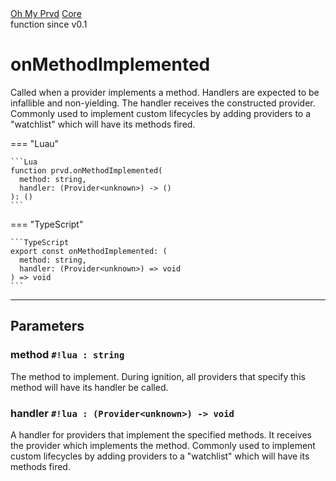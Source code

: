 <div class="ompdoc-api-breadcrumbs">
<a href="../../">Oh My Prvd</a>
<a href="../">Core</a>
</div>

<div class="ompdoc-api-tags">
<span>function</span>
<span>since v0.1</span>
</div>

# onMethodImplemented

Called when a provider implements a method. Handlers are expected to be
infallible and non-yielding. The handler receives the constructed provider.
Commonly used to implement custom lifecycles by adding providers to a
"watchlist" which will have its methods fired.

=== "Luau"

    ```Lua
    function prvd.onMethodImplemented(
      method: string,
      handler: (Provider<unknown>) -> ()
    ): ()
    ```

=== "TypeScript"

    ```TypeScript
    export const onMethodImplemented: (
      method: string,
      handler: (Provider<unknown>) => void
    ) => void
    ```

---

## Parameters

### method `#!lua : string`

The method to implement. During ignition, all providers that specify this method
will have its handler be called.

### handler `#!lua : (Provider<unknown>) -> void`

A handler for providers that implement the specified methods. It receives the
provider which implements the method. Commonly used to implement custom
lifecycles by adding providers to a "watchlist" which will have its methods
fired.
